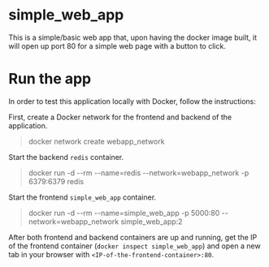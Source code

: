 # simple_web_app
This is a simple/basic web app that, upon having the docker image built, it will open up port 80 for a simple web page with a button to click.

# Run the app
In order to test this application locally with Docker, follow the instructions:

First, create a Docker network for the frontend and backend of the application.

>docker network create webapp_network

Start the backend `redis` container.

>docker run -d --rm --name=redis --network=webapp_network -p 6379:6379 redis

Start the frontend `simple_web_app` container.

>docker run -d --rm --name=simple_web_app -p 5000:80 --network=webapp_network simple_web_app:2

After both frontend and backend containers are up and running, get the IP of the frontend container (`docker inspect simple_web_app`) and open a new tab in your browser with `<IP-of-the-frontend-container>:80`.
